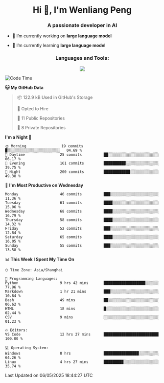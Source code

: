 <h1 align="center">Hi 👋, I'm Wenliang Peng</h1>
<h3 align="center">A passionate developer in AI</h3>

- 🔭 I’m currently working on **large language model**

- 🌱 I’m currently learning **large language model**

<!-- <h3 align="left">Connect with me:</h3> -->
<!-- <p align="left">
</p> -->

<h3 align="center">Languages and Tools:</h3>
<p align="center">
  <a href="https://skillicons.dev">
    <img src="https://skillicons.dev/icons?i=cpp,ros,docker,azure,git,linux,py,pytorch,cmake,githubactions,powershell,md&perline=6" />
  </a>
</p>


<!-- <p><img align="center" src="https://github-readme-stats.vercel.app/api/top-langs?username=bpwl0121&show_icons=true&locale=en&layout=compact" alt="bpwl0121" /></p> -->

<!-- <p><img align="center" src="https://github-readme-streak-stats.herokuapp.com/?user=bpwl0121&" alt="bpwl0121" /></p> -->

<!--START_SECTION:waka-->
![Code Time](http://img.shields.io/badge/Code%20Time-237%20hrs%2018%20mins-blue)

**🐱 My GitHub Data** 

> 📦 122.9 kB Used in GitHub's Storage 
 > 
> 💼 Opted to Hire
 > 
> 📜 11 Public Repositories 
 > 
> 🔑 8 Private Repositories 
 > 
**I'm a Night 🦉** 

```text
🌞 Morning                19 commits          █░░░░░░░░░░░░░░░░░░░░░░░░   04.69 % 
🌆 Daytime                25 commits          ██░░░░░░░░░░░░░░░░░░░░░░░   06.17 % 
🌃 Evening                161 commits         ██████████░░░░░░░░░░░░░░░   39.75 % 
🌙 Night                  200 commits         ████████████░░░░░░░░░░░░░   49.38 % 
```
📅 **I'm Most Productive on Wednesday** 

```text
Monday                   46 commits          ███░░░░░░░░░░░░░░░░░░░░░░   11.36 % 
Tuesday                  61 commits          ████░░░░░░░░░░░░░░░░░░░░░   15.06 % 
Wednesday                68 commits          ████░░░░░░░░░░░░░░░░░░░░░   16.79 % 
Thursday                 58 commits          ████░░░░░░░░░░░░░░░░░░░░░   14.32 % 
Friday                   52 commits          ███░░░░░░░░░░░░░░░░░░░░░░   12.84 % 
Saturday                 65 commits          ████░░░░░░░░░░░░░░░░░░░░░   16.05 % 
Sunday                   55 commits          ███░░░░░░░░░░░░░░░░░░░░░░   13.58 % 
```


📊 **This Week I Spent My Time On** 

```text
🕑︎ Time Zone: Asia/Shanghai

💬 Programming Languages: 
Python                   9 hrs 42 mins       ███████████████████░░░░░░   77.96 % 
Markdown                 1 hr 21 mins        ███░░░░░░░░░░░░░░░░░░░░░░   10.84 % 
Bash                     49 mins             ██░░░░░░░░░░░░░░░░░░░░░░░   06.62 % 
HTML                     18 mins             █░░░░░░░░░░░░░░░░░░░░░░░░   02.44 % 
CSV                      9 mins              ░░░░░░░░░░░░░░░░░░░░░░░░░   01.23 % 

🔥 Editors: 
VS Code                  12 hrs 27 mins      █████████████████████████   100.00 % 

💻 Operating System: 
Windows                  8 hrs               ████████████████░░░░░░░░░   64.26 % 
Linux                    4 hrs 27 mins       █████████░░░░░░░░░░░░░░░░   35.74 % 
```


 Last Updated on 06/05/2025 18:44:27 UTC
<!--END_SECTION:waka-->
